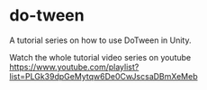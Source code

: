 # do-tween
A tutorial series on how to use DoTween in Unity.

Watch the whole tutorial video series on youtube
https://www.youtube.com/playlist?list=PLGk39dpGeMytqw6De0CwJscsaDBmXeMeb
